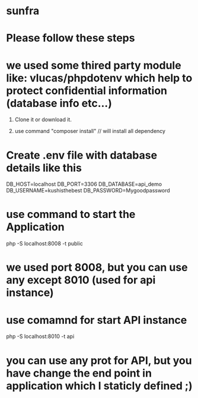 # sunfra

# Please follow these steps

# we used some thired party module like: vlucas/phpdotenv which help to protect confidential information (database info etc...)

1. Clone it or download it.

2. use command "composer install"  // will install all dependency

# Create .env file with database details like this

DB_HOST=localhost
DB_PORT=3306
DB_DATABASE=api_demo
DB_USERNAME=kushisthebest
DB_PASSWORD=Mygoodpassword

# use command to start the Application 

php -S localhost:8008 -t public

# we used port 8008, but you can use any except 8010 (used for api instance)


# use comamnd for start API instance

php -S localhost:8010 -t api

# you can use any prot for API, but you have change the end point in application which I staticly defined ;)
